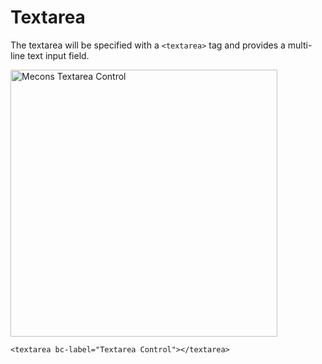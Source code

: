 # Textarea

The textarea will be specified with a `<textarea>` tag and provides a multi-line text input field.

<img src="/images/textarea_01.png" width="427" alt="Mecons Textarea Control">

```markup
<textarea bc-label="Textarea Control"></textarea>
```
